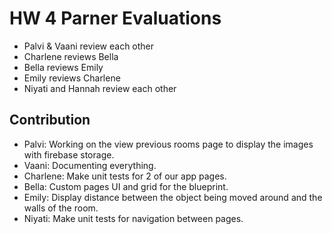 # HW 4 Parner Evaluations

- Palvi & Vaani review each other
- Charlene reviews Bella
- Bella reviews Emily
- Emily reviews Charlene
- Niyati and Hannah review each other

## Contribution

- Palvi: Working on the view previous rooms page to display the images with firebase storage.
- Vaani: Documenting everything.
- Charlene: Make unit tests for 2 of our app pages.
- Bella: Custom pages UI and grid for the blueprint.
- Emily: Display distance between the object being moved around and the walls of the room.
- Niyati: Make unit tests for navigation between pages.
